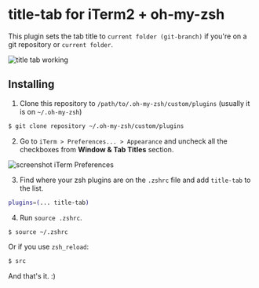 # title-tab for iTerm2 + oh-my-zsh

This plugin sets the tab title to `current folder (git-branch)` if you're on a git repository or `current folder`.

![title tab working](http://i.imgur.com/9nNCNIT.png)

## Installing

1. Clone this repository to `/path/to/.oh-my-zsh/custom/plugins` (usually it is on `~/.oh-my-zsh`)

  ```bash
  $ git clone repository ~/.oh-my-zsh/custom/plugins
  ```

2. Go to `iTerm > Preferences... > Appearance` and uncheck all the checkboxes from **Window & Tab Titles** section.

![screenshot iTerm Preferences](http://i.imgur.com/IfydKIH.png)

3. Find where your zsh plugins are on the ```.zshrc``` file and add ```title-tab``` to the list.

  ```bash
  plugins=(... title-tab)
  ```

4. Run ```source .zshrc```.

  ```bash
  $ source ~/.zshrc
  ```

  Or if you use ```zsh_reload```:

  ```bash
  $ src
  ```

And that's it. :)
